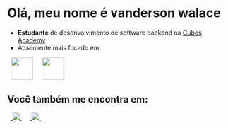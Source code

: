 # Olá, meu nome é vanderson walace
- **Estudante** de desenvolvimento de software backend na [Cubos Academy](https://cubos.academy/)
- Atualmente mais focado em:
<div style = "display: inline">
&nbsp;&nbsp;<img width='50' height='50' src="https://cdn.jsdelivr.net/gh/devicons/devicon/icons/javascript/javascript-original.svg" />&nbsp;&nbsp;
&nbsp;&nbsp;<img width='50' height='50' src="https://cdn.jsdelivr.net/gh/devicons/devicon/icons/nodejs/nodejs-original-wordmark.svg" />&nbsp;&nbsp;
</div>

## Você também me encontra em:
&nbsp;&nbsp;<a href="https://www.linkedin.com/in/vanderson-gama-vieira-315231282/">
<img src="https://img.shields.io/badge/LinkedIn-0077B5?style=for-the-badge&logo=linkedin&logoColor=white" />
</a>&nbsp;&nbsp;
&nbsp;&nbsp;<a href="">
<img src="https://img.shields.io/badge/Gmail-D14836?style=for-the-badge&logo=gmail&logoColor=white" />
</a>&nbsp;&nbsp;
          
